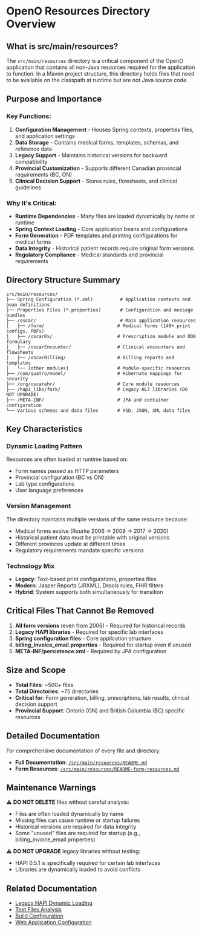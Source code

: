 # OpenO Resources Directory Overview

## What is src/main/resources?

The `src/main/resources` directory is a critical component of the OpenO application that contains all non-Java resources required for the application to function. In a Maven project structure, this directory holds files that need to be available on the classpath at runtime but are not Java source code.

## Purpose and Importance

### Key Functions:
1. **Configuration Management** - Houses Spring contexts, properties files, and application settings
2. **Data Storage** - Contains medical forms, templates, schemas, and reference data
3. **Legacy Support** - Maintains historical versions for backward compatibility
4. **Provincial Customization** - Supports different Canadian provincial requirements (BC, ON)
5. **Clinical Decision Support** - Stores rules, flowsheets, and clinical guidelines

### Why It's Critical:
- **Runtime Dependencies** - Many files are loaded dynamically by name at runtime
- **Spring Context Loading** - Core application beans and configurations
- **Form Generation** - PDF templates and printing configurations for medical forms
- **Data Integrity** - Historical patient records require original form versions
- **Regulatory Compliance** - Medical standards and provincial requirements

## Directory Structure Summary

```
src/main/resources/
├── Spring Configuration (*.xml)          # Application contexts and bean definitions
├── Properties Files (*.properties)       # Configuration and message bundles
├── /oscar/                               # Main application resources
│   ├── /form/                           # Medical forms (140+ print configs, PDFs)
│   ├── /oscarRx/                        # Prescription module and ODB formulary
│   ├── /oscarEncounter/                 # Clinical encounters and flowsheets
│   ├── /oscarBilling/                   # Billing reports and templates
│   └── [other modules]                  # Module-specific resources
├── /com/quatro/model/                   # Hibernate mappings for security
├── /org/oscarehr/                       # Core module resources
├── /hapi_libs/fork/                     # Legacy HL7 libraries (DO NOT UPGRADE)
├── /META-INF/                           # JPA and container configuration
└── Various schemas and data files       # XSD, JSON, XML data files
```

## Key Characteristics

### Dynamic Loading Pattern
Resources are often loaded at runtime based on:
- Form names passed as HTTP parameters
- Provincial configuration (BC vs ON)
- Lab type configurations
- User language preferences

### Version Management
The directory maintains multiple versions of the same resource because:
- Medical forms evolve (Rourke 2006 → 2009 → 2017 → 2020)
- Historical patient data must be printable with original versions
- Different provinces update at different times
- Regulatory requirements mandate specific versions

### Technology Mix
- **Legacy**: Text-based print configurations, properties files
- **Modern**: Jasper Reports (JRXML), Drools rules, FHIR filters
- **Hybrid**: System supports both simultaneously for transition

## Critical Files That Cannot Be Removed

1. **All form versions** (even from 2006) - Required for historical records
2. **Legacy HAPI libraries** - Required for specific lab interfaces
3. **Spring configuration files** - Core application structure
4. **billing_invoice_email.properties** - Required for startup even if unused
5. **META-INF/persistence.xml** - Required by JPA configuration

## Size and Scope

- **Total Files**: ~500+ files
- **Total Directories**: ~75 directories
- **Critical for**: Form generation, billing, prescriptions, lab results, clinical decision support
- **Provincial Support**: Ontario (ON) and British Columbia (BC) specific resources

## Detailed Documentation

For comprehensive documentation of every file and directory:
- **Full Documentation**: [`/src/main/resources/README.md`](../src/main/resources/README.md)
- **Form Resources**: [`/src/main/resources/README-form-resources.md`](../src/main/resources/README-form-resources.md)

## Maintenance Warnings

⚠️ **DO NOT DELETE** files without careful analysis:
- Files are often loaded dynamically by name
- Missing files can cause runtime or startup failures
- Historical versions are required for data integrity
- Some "unused" files are required for startup (e.g., billing_invoice_email.properties)

⚠️ **DO NOT UPGRADE** legacy libraries without testing:
- HAPI 0.5.1 is specifically required for certain lab interfaces
- Libraries are dynamically loaded to avoid conflicts

## Related Documentation

- [Legacy HAPI Dynamic Loading](legacy-hapi-dynamic-loading.md)
- [Text Files Analysis](txt-files-analysis.md)
- [Build Configuration](../pom.xml)
- [Web Application Configuration](../src/main/webapp/WEB-INF/web.xml)